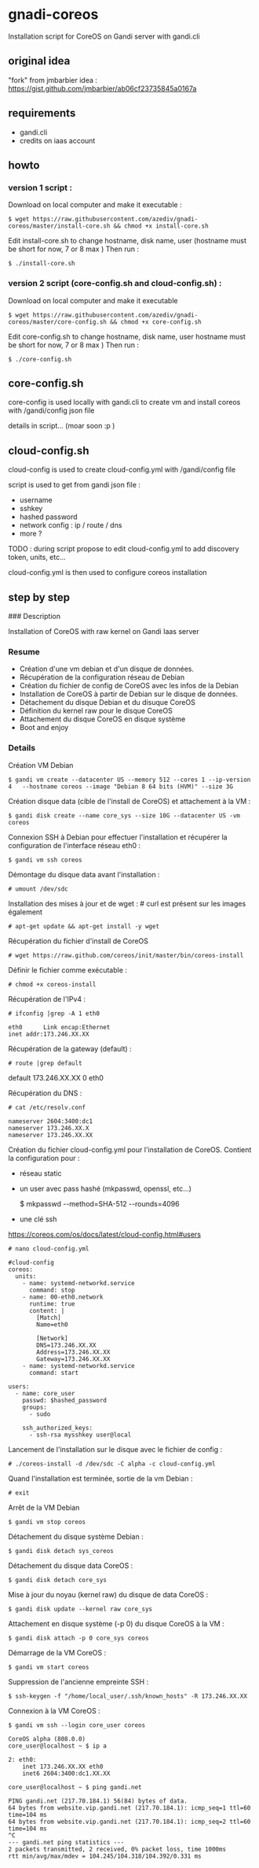 # gnadi-coreos
Installation script for CoreOS on Gandi server with gandi.cli

## original idea
"fork" from jmbarbier idea : 
https://gist.github.com/jmbarbier/ab06cf23735845a0167a

## requirements
 - gandi.cli
 - credits on iaas account

## howto 

### version 1 script :

Download on local computer and make it executable : 

    $ wget https://raw.githubusercontent.com/azediv/gnadi-coreos/master/install-core.sh && chmod +x install-core.sh

Edit install-core.sh to change hostname, disk name, user
(hostname must be short for now, 7 or 8 max ) 
Then run :

    $ ./install-core.sh


### version 2 script (core-config.sh and cloud-config.sh) :

Download on local computer and make it executable

    $ wget https://raw.githubusercontent.com/azediv/gnadi-coreos/master/core-config.sh && chmod +x core-config.sh

Edit core-config.sh to change hostname, disk name, user 
hostname must be short for now, 7 or 8 max )
Then run :

    $ ./core-config.sh

## core-config.sh

core-config is used locally with gandi.cli to create vm and install coreos with /gandi/config json file 

details in script... (moar soon :p )

## cloud-config.sh

cloud-config is used to create cloud-config.yml with /gandi/config file

script is used to get from gandi json file :

 * username
 * sshkey
 * hashed password
 * network config : ip / route / dns
 * more ?

TODO : during script propose to edit cloud-config.yml to add discovery token, units, etc...

cloud-config.yml is then used to configure coreos installation

## step by step

### Description

Installation of CoreOS with raw kernel on Gandi Iaas server

### Resume

 * Création d'une vm debian et d'un disque de données.
 * Récupération de la configuration réseau de Debian 
 * Création du fichier de config de CoreOS avec les infos de la Debian
 * Installation de CoreOS à partir de Debian sur le disque de données.
 * Détachement du disque Debian et du disuque CoreOS
 * Définition du kernel raw pour le disque CoreOS
 * Attachement du disque CoreOS en disque système
 * Boot and enjoy


### Details

Création VM Debian 

    $ gandi vm create --datacenter US --memory 512 --cores 1 --ip-version 4   --hostname coreos --image "Debian 8 64 bits (HVM)" --size 3G


Création disque data (cible de l'install de CoreOS) et attachement à la VM :

    $ gandi disk create --name core_sys --size 10G --datacenter US -vm coreos


Connexion SSH à Debian pour effectuer l'installation et récupérer la configuration de l'interface réseau eth0 :

    $ gandi vm ssh coreos


Démontage du disque data avant l'installation :

    # umount /dev/sdc


Installation des mises à jour et de wget : # curl est présent sur les images également

    # apt-get update && apt-get install -y wget 


Récupération du fichier d'install de CoreOS

    # wget https://raw.github.com/coreos/init/master/bin/coreos-install


Définir le fichier comme exécutable :

    # chmod +x coreos-install


Récupération de l'IPv4 :

    # ifconfig |grep -A 1 eth0

    eth0      Link encap:Ethernet    
    inet addr:173.246.XX.XX
          

Récupération de la gateway (default) :

    # route |grep default

default         173.246.XX.XX    0 eth0


Récupération du DNS :

    # cat /etc/resolv.conf 

    nameserver 2604:3400:dc1
    nameserver 173.246.XX.X
    nameserver 173.246.XX.XX


Création du fichier cloud-config.yml pour l'installation de CoreOS.
Contient la configuration pour : 

 * réseau static
 * un user avec pass hashé (mkpasswd, openssl, etc...) 

	$ mkpasswd --method=SHA-512 --rounds=4096

 * une clé ssh


https://coreos.com/os/docs/latest/cloud-config.html#users

    # nano cloud-config.yml

    #cloud-config
    coreos:
      units:
        - name: systemd-networkd.service
          command: stop
        - name: 00-eth0.network
          runtime: true
          content: |
            [Match]
            Name=eth0
            
            [Network]
            DNS=173.246.XX.XX
            Address=173.246.XX.XX
            Gateway=173.246.XX.XX
        - name: systemd-networkd.service
          command: start
          
    users:
      - name: core_user
        passwd: $hashed_password
        groups:
          - sudo
          
        ssh_authorized_keys:
          - ssh-rsa mysshkey user@local
      

Lancement de l'installation sur le disque avec le fichier de config :

    # ./coreos-install -d /dev/sdc -C alpha -c cloud-config.yml


Quand l'installation est terminée, sortie de la vm Debian :

    # exit


Arrêt de la VM Debian

    $ gandi vm stop coreos


Détachement du disque système Debian :

    $ gandi disk detach sys_coreos


Détachement du disque data CoreOS :

    $ gandi disk detach core_sys


Mise à jour du noyau (kernel raw) du disque de data CoreOS :

    $ gandi disk update --kernel raw core_sys


Attachement en disque système (-p 0) du disque CoreOS à la VM :

    $ gandi disk attach -p 0 core_sys coreos


Démarrage de la VM CoreOS :

    $ gandi vm start coreos


Suppression de l'ancienne empreinte SSH : 

    $ ssh-keygen -f "/home/local_user/.ssh/known_hosts" -R 173.246.XX.XX


Connexion à la VM CoreOS :

    $ gandi vm ssh --login core_user coreos

    CoreOS alpha (808.0.0)
    core_user@localhost ~ $ ip a

    2: eth0: 
        inet 173.246.XX.XX eth0
        inet6 2604:3400:dc1.XX.XX 

    core_user@localhost ~ $ ping gandi.net

    PING gandi.net (217.70.184.1) 56(84) bytes of data.
    64 bytes from website.vip.gandi.net (217.70.184.1): icmp_seq=1 ttl=60 time=104 ms
    64 bytes from website.vip.gandi.net (217.70.184.1): icmp_seq=2 ttl=60 time=104 ms
    ^C
    --- gandi.net ping statistics ---
    2 packets transmitted, 2 received, 0% packet loss, time 1000ms
    rtt min/avg/max/mdev = 104.245/104.318/104.392/0.331 ms

